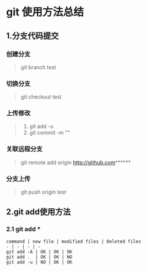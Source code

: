 # git 使用方法总结

## 1.分支代码提交

### 创建分支
>	git branch test 

### 切换分支
>	git checkout test

### 上传修改
>	1. git add -u
>	2. git commit -m ""

### 关联远程分支
>	git remote add origin http://github.com******

### 分支上传
>	git push origin test
## 2.git add使用方法

### 2.1 git add *

	command | new file | modified files | Deleted files
	- | - | - | - 
	git add -A | OK | OK | OK
	git add .  | OK | OK | NO
	git add -u | NO | OK | OK
	

